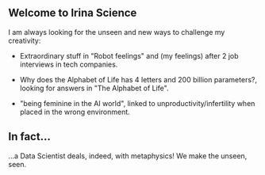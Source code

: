## Welcome to Irina Science

I am always looking for the unseen and new ways to challenge my creativity:

- Extraordinary stuff in "Robot feelings" and (my feelings) after 2 job interviews in tech companies.

- Why does the Alphabet of Life has 4 letters and 200 billion parameters?, looking for answers in "The Alphabet of Life".

- "being feminine in the AI world", linked to unproductivity/infertility when placed in the wrong environment.

## In fact...
...a Data Scientist deals, indeed, with metaphysics! We make the unseen, seen.
